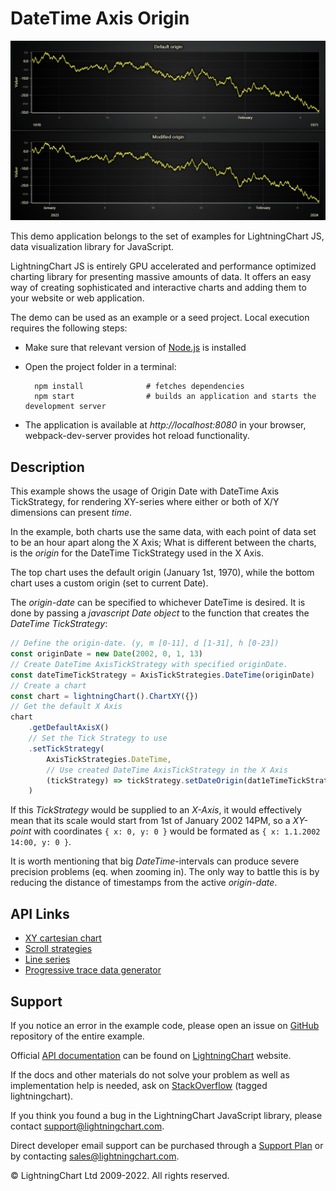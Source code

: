 # DateTime Axis Origin

![DateTime Axis Origin](dateTimeAxisOrigin-darkGold.png)

This demo application belongs to the set of examples for LightningChart JS, data visualization library for JavaScript.

LightningChart JS is entirely GPU accelerated and performance optimized charting library for presenting massive amounts of data. It offers an easy way of creating sophisticated and interactive charts and adding them to your website or web application.

The demo can be used as an example or a seed project. Local execution requires the following steps:

-   Make sure that relevant version of [Node.js](https://nodejs.org/en/download/) is installed
-   Open the project folder in a terminal:

          npm install              # fetches dependencies
          npm start                # builds an application and starts the development server

-   The application is available at _http://localhost:8080_ in your browser, webpack-dev-server provides hot reload functionality.


## Description

This example shows the usage of Origin Date with DateTime Axis TickStrategy, for rendering XY-series where either or both of X/Y dimensions can present _time_.

In the example, both charts use the same data, with each point of data set to be an hour apart along the X Axis; What is different between the charts, is the _origin_ for the DateTime TickStrategy used in the X Axis.

The top chart uses the default origin (January 1st, 1970), while the bottom chart uses a custom origin (set to current Date).

The _origin-date_ can be specified to whichever DateTime is desired. It is done by passing a _javascript Date object_ to the function that creates the _DateTime TickStrategy_:

```javascript
// Define the origin-date. (y, m [0-11], d [1-31], h [0-23])
const originDate = new Date(2002, 0, 1, 13)
// Create DateTime AxisTickStrategy with specified originDate.
const dateTimeTickStrategy = AxisTickStrategies.DateTime(originDate)
// Create a chart
const chart = lightningChart().ChartXY({})
// Get the default X Axis
chart
    .getDefaultAxisX()
    // Set the Tick Strategy to use
    .setTickStrategy(
        AxisTickStrategies.DateTime,
        // Use created DateTime AxisTickStrategy in the X Axis
        (tickStrategy) => tickStrategy.setDateOrigin(dat1eTimeTickStrategy),
    )
```

If this _TickStrategy_ would be supplied to an _X-Axis_, it would effectively mean that its scale would start from 1st of January 2002 14PM, so a _XY-point_ with coordinates `{ x: 0, y: 0 }` would be formated as `{ x: 1.1.2002 14:00, y: 0 }`.

It is worth mentioning that big _DateTime_-intervals can produce severe precision problems (eq. when zooming in). The only way to battle this is by reducing the distance of timestamps from the active _origin-date_.


## API Links

* [XY cartesian chart]
* [Scroll strategies]
* [Line series]
* [Progressive trace data generator]


## Support

If you notice an error in the example code, please open an issue on [GitHub][0] repository of the entire example.

Official [API documentation][1] can be found on [LightningChart][2] website.

If the docs and other materials do not solve your problem as well as implementation help is needed, ask on [StackOverflow][3] (tagged lightningchart).

If you think you found a bug in the LightningChart JavaScript library, please contact support@lightningchart.com.

Direct developer email support can be purchased through a [Support Plan][4] or by contacting sales@lightningchart.com.

[0]: https://github.com/Arction/
[1]: https://lightningchart.com/lightningchart-js-api-documentation/
[2]: https://lightningchart.com
[3]: https://stackoverflow.com/questions/tagged/lightningchart
[4]: https://lightningchart.com/support-services/

© LightningChart Ltd 2009-2022. All rights reserved.


[XY cartesian chart]: https://lightningchart.com/js-charts/api-documentation/v4.2.0/classes/ChartXY.html
[Scroll strategies]: https://lightningchart.com/js-charts/api-documentation/v4.2.0/variables/AxisScrollStrategies.html
[Line series]: https://lightningchart.com/js-charts/api-documentation/v4.2.0/classes/LineSeries.html
[Progressive trace data generator]: https://arction.github.io/xydata/classes/progressivetracegenerator.html

